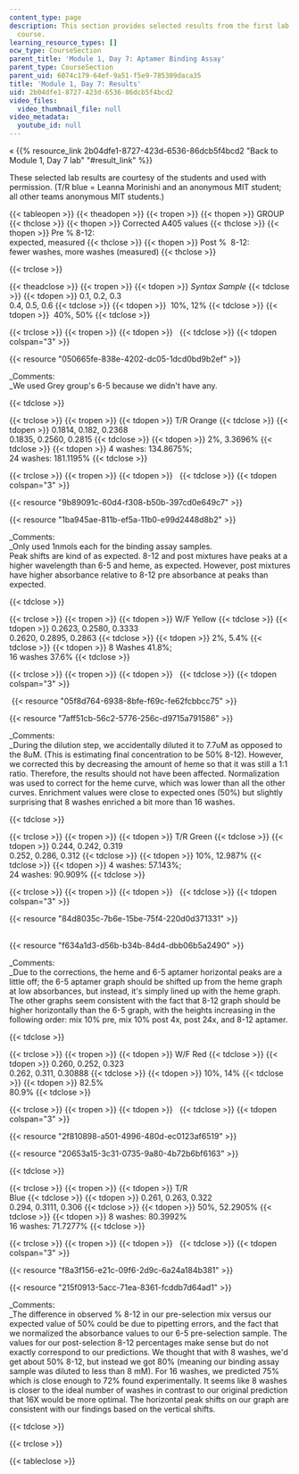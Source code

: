 ```yaml
---
content_type: page
description: This section provides selected results from the first lab module of the
  course.
learning_resource_types: []
ocw_type: CourseSection
parent_title: 'Module 1, Day 7: Aptamer Binding Assay'
parent_type: CourseSection
parent_uid: 6074c179-64ef-9a51-f5e9-785309daca35
title: 'Module 1, Day 7: Results'
uid: 2b04dfe1-8727-423d-6536-86dcb5f4bcd2
video_files:
  video_thumbnail_file: null
video_metadata:
  youtube_id: null
---
```


« {{% resource_link 2b04dfe1-8727-423d-6536-86dcb5f4bcd2 "Back to Module 1, Day 7 lab" "#result_link" %}}

These selected lab results are courtesy of the students and used with permission. (T/R blue = Leanna Morinishi and an anonymous MIT student; all other teams anonymous MIT students.)

{{< tableopen >}}
{{< theadopen >}}
{{< tropen >}}
{{< thopen >}}
GROUP
{{< thclose >}}
{{< thopen >}}
Corrected A405 values
{{< thclose >}}
{{< thopen >}}
Pre % 8-12:  
expected, measured
{{< thclose >}}
{{< thopen >}}
Post %  8-12:  
fewer washes, more washes (measured)
{{< thclose >}}

{{< trclose >}}

{{< theadclose >}}
{{< tropen >}}
{{< tdopen >}}
_Syntax Sample_
{{< tdclose >}}
{{< tdopen >}}
0.1, 0.2, 0.3  
0.4, 0.5, 0.6
{{< tdclose >}}
{{< tdopen >}}
 10%, 12%
{{< tdclose >}}
{{< tdopen >}}
 40%, 50%
{{< tdclose >}}

{{< trclose >}}
{{< tropen >}}
{{< tdopen >}}
 
{{< tdclose >}}
{{< tdopen colspan="3" >}}


{{< resource "050665fe-838e-4202-dc05-1dcd0bd9b2ef" >}}

_Comments:  
_We used Grey group's 6-5 because we didn't have any.


{{< tdclose >}}

{{< trclose >}}
{{< tropen >}}
{{< tdopen >}}
T/R Orange
{{< tdclose >}}
{{< tdopen >}}
0.1814, 0.182, 0.2368  
0.1835, 0.2560, 0.2815
{{< tdclose >}}
{{< tdopen >}}
2%, 3.3696%
{{< tdclose >}}
{{< tdopen >}}
4 washes: 134.8675%;  
24 washes: 181.1195%
{{< tdclose >}}

{{< trclose >}}
{{< tropen >}}
{{< tdopen >}}
 
{{< tdclose >}}
{{< tdopen colspan="3" >}}


{{< resource "9b89091c-60d4-f308-b50b-397cd0e649c7" >}}

  
{{< resource "1ba945ae-811b-ef5a-11b0-e99d2448d8b2" >}}

_Comments:  
_Only used 1nmols each for the binding assay samples.  
Peak shifts are kind of as expected. 8-12 and post mixtures have peaks at a higher wavelength than 6-5 and heme, as expected. However, post mixtures have higher absorbance relative to 8-12 pre absorbance at peaks than expected.


{{< tdclose >}}

{{< trclose >}}
{{< tropen >}}
{{< tdopen >}}
W/F Yellow
{{< tdclose >}}
{{< tdopen >}}
0.2623, 0.2580, 0.3333  
0.2620, 0.2895, 0.2863
{{< tdclose >}}
{{< tdopen >}}
2%, 5.4%
{{< tdclose >}}
{{< tdopen >}}
8 Washes 41.8%;  
16 washes 37.6%
{{< tdclose >}}

{{< trclose >}}
{{< tropen >}}
{{< tdopen >}}
 
{{< tdclose >}}
{{< tdopen colspan="3" >}}


 {{< resource "05f8d764-6938-8bfe-f69c-fe62fcbbcc75" >}}

{{< resource "7aff51cb-56c2-5776-256c-d9715a791586" >}}

_Comments:  
_During the dilution step, we accidentally diluted it to 7.7uM as opposed to the 8uM. (This is estimating final concentration to be 50% 8-12). However, we corrected this by decreasing the amount of heme so that it was still a 1:1 ratio. Therefore, the results should not have been affected. Normalization was used to correct for the heme curve, which was lower than all the other curves. Enrichment values were close to expected ones (50%) but slightly surprising that 8 washes enriched a bit more than 16 washes.


{{< tdclose >}}

{{< trclose >}}
{{< tropen >}}
{{< tdopen >}}
T/R Green
{{< tdclose >}}
{{< tdopen >}}
0.244, 0.242, 0.319  
0.252, 0.286, 0.312
{{< tdclose >}}
{{< tdopen >}}
10%, 12.987%
{{< tdclose >}}
{{< tdopen >}}
4 washes: 57.143%;  
24 washes: 90.909%
{{< tdclose >}}

{{< trclose >}}
{{< tropen >}}
{{< tdopen >}}
 
{{< tdclose >}}
{{< tdopen colspan="3" >}}


{{< resource "84d8035c-7b6e-15be-75f4-220d0d371331" >}}  
 

{{< resource "f634a1d3-d56b-b34b-84d4-dbb06b5a2490" >}}

_Comments:  
_Due to the corrections, the heme and 6-5 aptamer horizontal peaks are a little off; the 6-5 aptamer graph should be shifted up from the heme graph at low absorbances, but instead, it's simply lined up with the heme graph. The other graphs seem consistent with the fact that 8-12 graph should be higher horizontally than the 6-5 graph, with the heights increasing in the following order: mix 10% pre, mix 10% post 4x, post 24x, and 8-12 aptamer.


{{< tdclose >}}

{{< trclose >}}
{{< tropen >}}
{{< tdopen >}}
W/F Red
{{< tdclose >}}
{{< tdopen >}}
0.260, 0.252, 0.323  
0.262, 0.311, 0.30888
{{< tdclose >}}
{{< tdopen >}}
10%, 14%
{{< tdclose >}}
{{< tdopen >}}
82.5%  
80.9%
{{< tdclose >}}

{{< trclose >}}
{{< tropen >}}
{{< tdopen >}}
 
{{< tdclose >}}
{{< tdopen colspan="3" >}}


{{< resource "2f810898-a501-4996-480d-ec0123af6519" >}}

{{< resource "20653a15-3c31-0735-9a80-4b72b6bf6163" >}}


{{< tdclose >}}

{{< trclose >}}
{{< tropen >}}
{{< tdopen >}}
T/R  
Blue
{{< tdclose >}}
{{< tdopen >}}
0.261, 0.263, 0.322  
0.294, 0.3111, 0.306
{{< tdclose >}}
{{< tdopen >}}
50%, 52.2905%
{{< tdclose >}}
{{< tdopen >}}
8 washes: 80.3992%  
16 washes: 71.7277%
{{< tdclose >}}

{{< trclose >}}
{{< tropen >}}
{{< tdopen >}}
 
{{< tdclose >}}
{{< tdopen colspan="3" >}}


{{< resource "f8a3f156-e21c-09f6-2d9c-6a24a184b381" >}}

{{< resource "215f0913-5acc-71ea-8361-fcddb7d64ad1" >}}

_Comments:  
_The difference in observed % 8-12 in our pre-selection mix versus our expected value of 50% could be due to pipetting errors, and the fact that we normalized the absorbance values to our 6-5 pre-selection sample. The values for our post-selection 8-12 percentages make sense but do not exactly correspond to our predictions. We thought that with 8 washes, we'd get about 50% 8-12, but instead we got 80% (meaning our binding assay sample was diluted to less than 8 mM). For 16 washes, we predicted 75% which is close enough to 72% found experimentally. It seems like 8 washes is closer to the ideal number of washes in contrast to our original prediction that 16X would be more optimal. The horizontal peak shifts on our graph are consistent with our findings based on the vertical shifts.


{{< tdclose >}}

{{< trclose >}}

{{< tableclose >}}